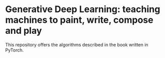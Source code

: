 # Generative Deep Learning: teaching machines to paint, write, compose and play

This repository offers the algorithms described in the book written in PyTorch.